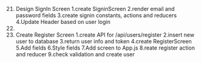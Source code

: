 21. Design SignIn Screen
    1.create SigninScreen
    2.render email and password fields
    3.create signin constants, actions and reducers
    4.Update Header based on user login
22.
23. Create Register Screen
    1.create API for /api/users/register
    2.insert new user to database
    3.return user info and token
    4.create RegisterScreen
    5.Add fields
    6.Style fields
    7.Add screen to App.js
    8.reate register action and reducer
    9.check validation and create user
